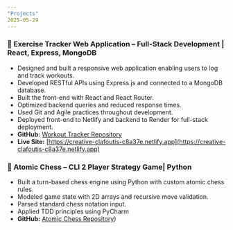 ```yaml
---
"Projects"
2025-05-29
---
```



### 🔹 Exercise Tracker Web Application – Full-Stack Development | React, Express, MongoDB
- Designed and built a responsive web application enabling users to log and track workouts.
- Developed RESTful APIs using Express.js and connected to a MongoDB database.
- Built the front-end with React and React Router.
- Optimized backend queries and reduced response times.
- Used Git and Agile practices throughout development.
- Deployed front-end to Netlify and backend to Render for full-stack deployment.
- **GitHub:** [Workout Tracker Repository](https://github.com/Ronniekev/workout-tracker.git)
- **Live Site:** [https://creative-clafoutis-c8a37e.netlify.app](https://creative-clafoutis-c8a37e.netlify.app)

### 🔹 Atomic Chess – CLI 2 Player Strategy Game| Python
- Built a turn-based chess engine using Python with custom atomic chess rules.
- Modeled game state with 2D arrays and recursive move validation.
- Parsed standard chess notation input.
- Applied TDD principles using PyCharm
- **GitHub:** [Atomic Chess Repository](https://github.com/Ronniekev/atomic-chess.git))
